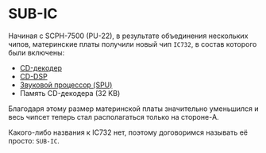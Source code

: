 # SUB-IC

Начиная с SCPH-7500 (PU-22), в результате объединения нескольких чипов, материнские платы получили новый чип `IC732`, в состав которого были включены:

- [CD-декодер](cddec.md)
- [CD-DSP](cddsp.md)
- [Звуковой процессор (SPU)](spu.md)
- Память CD-декодера (32 KB)

Благодаря этому размер материнской платы значительно уменьшился и весь чипсет теперь стал располагаться только на стороне-A.

Какого-либо названия к IC732 нет, поэтому договоримся называть её просто: `SUB-IC`.
